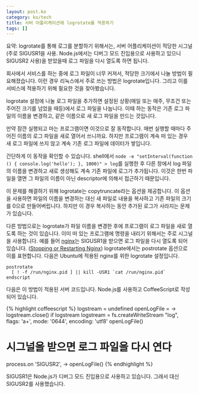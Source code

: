 ```yaml
---
layout: post.ko
category: ko/tech
title: 서버 어플리케이션에 logrotate를 적용하기
tags: []
---
```


<div class='alert alert-info'>
요약: logrotate를 통해 로그를 분할하기 위해서는, 서버 어플리케이션이 적당한
시그널(주로 SIGUSR1을 사용. Node.js에서는 디버그 모드 진입용으로 사용하고 있으니 SIGUSR2 사용)을
받았을때 로그 파일을 다시 열도록 하면 됩니다.
</div>

회사에서 서비스를 하는 중에 로그 파일이 너무 커져서, 적당한 크기에서 나눌 방법이 필요해졌습니다.
이런 경우 리눅스에서 주로 쓰는 방법은 logrotate입니다.
그리고 이를 서비스에 적용하기 위해 필요한 것을 찾아봤습니다.

logrotate 설정에 나눌 로그 파일을 추가하면 설정된 상황(매일 또는 매주, 무조건 또는
주어진 크기를 넘었을 때등)에서 로그 파일을 나눕니다.
이때 하는 동작은 기존 로그 파일의 이름을 변경하고, 같은 이름으로 새 로그 파일을 만드는 것입니다.

만약 잠깐 실행되고 마는 프로그램이면 이것으로 잘 동작합니다.
매번 실행할 때마다 주어진 이름의 로그 파일을 새로 열어서 쓰니까요.
하지만 프로그램이 계속 떠 있는 경우 새 로그 파일에 쓰지 않고 계속 기존 로그 파일에 데이터가 쌓입니다.

간단하게 이 동작을 확인할 수 있습니다.
shell에서 `node -e "setInterval(function () { console.log('hello'); }, 1000)" > log`를 실행한 후
다른 창에서 log 파일의 이름을 변경하고 새로 생성해도 계속 기존 파일에 로그가 추가됩니다.
이것은 한번 파일을 열면 그 파일의 이름이 아닌 descriptor에 의해서 접근하기 때문입니다.

이 문제를 해결하기 위해 logrotate는 copytruncate라는 옵션을 제공합니다.
이 옵션을 사용하면 파일의 이름을 변경하는 대신 새 파일로 내용을 복사하고
기존 파일의 크기를 0으로 만들어버립니다.
하지만 이 경우 복사하는 동안 추가된 로그가 사라지는 문제가 있습니다.

다른 방법으로는 logrotate가 파일 이름을 변경한 후에 프로그램이 로그 파일을 새로 열도록 하는 것이 있습니다.
이미 떠 있는 프로그램에 명령을 내리기 위해서는 주로 시그널을 사용합니다.
예를 들어 [nginx](http://nginx.org/)는 SIGUSR1을 받으면 로그 파일을 다시 열도록 되어 있습니다.
([Stopping or Restarting Nginx](http://wiki.nginx.org/CommandLine#Stopping_or_Restarting_Nginx))
logrotate에서는 postrotate 옵션으로 이를 표현합니다. 다음은 Ubuntu에 적용된 nginx를 위한 logrotate 설정입니다.

```
postrotate
  [ ! -f /run/nginx.pid ] || kill -USR1 `cat /run/nginx.pid`
endscript
```

다음은 이 방법이 적용된 서버 코드입니다. Node.js를 사용하고 CoffeeScript로 작성되어 있습니다.

{% highlight coffeescript %}
logstream = undefined
openLogFile = ->
  logstream.close() if logstream
  logstream = fs.createWriteStream "log", flags: 'a+', mode: '0644', encoding: 'utf8'
openLogFile()

# 시그널을 받으면 로그 파일을 다시 연다
process.on 'SIGUSR2', ->
  openLogFile()
{% endhighlight %}

SIGUSR1은 Node.js가 디버그 모드 진입용으로 사용하고 있습니다. 그래서 대신 SIGUSR2를 사용했습니다.
